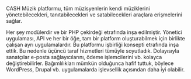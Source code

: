 CASH Müzik platformu, tüm müzisyenlerin kendi müziklerini yönetebilecekleri, tanıtabilecekleri ve satabilecekleri araçlara erişmelerini sağlar.

Her şey modülerdir ve bir PHP çekirdeği etrafında inşa edilmiştir. Yönetici uygulaması, API ve her bir öğe, tam bir platform oluşturabilmek için birlikte çalışan ayrı uygulamalardır. Bu platformu işbirliği konsepti etrafında inşa ettik. Bu nedenle üçüncü taraf hizmetleri tümüyle soyutladık. Dolayısıyla sanatçılar e-posta sağlayıcılarını, ödeme işlemcilerini vb. kolayca değiştirebilirler. Bağımlılıkları mümkün olduğunca hafif tuttuk, böylece WordPress, Drupal vb. uygulamalarda işlevsellik açısından daha iyi olabilir.
